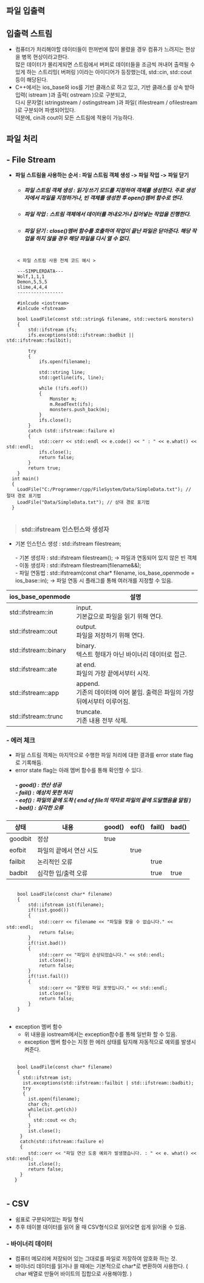 

**파일 입출력**
-


입출력 스트림
- 
- 컴퓨터가 처리해야할 데이터들이 한꺼번에 많이 몰렸을 경우 컴퓨가 느려지는 현상을 병목 현상이라고한다.</br> 많은 데이터가 몰리게되면 스트림에서 버퍼로 데이터들을 조금씩 꺼내어 출력될 수 있게 하는 스트리밍( 버퍼링 )이라는 아이디어가 등장했는데, std::cin, std::cout 등이 해당된다.
- C++에서는 ios_base와 ios를 기반 클래스로 하고 있고, 기반 클래스를 상속 받아 입력( istream )과 출력( ostream )으로 구분되고,</br> 다시 문자열( istringstream / ostingstream )과 파일( ifilestream / ofilestream )로 구분되어 파생되어있다.</br>덕분에, cin과 cout이 모든 스트림에 적용이 가능하다.

파일 처리
- 
  ## - File Stream
  - **파일 스트림을 사용하는 순서 : 파일 스트림 객체 생성 -> 파일 작업 -> 파일 닫기**
    - ##### 파일 스트림 객체 생성 : 읽기/쓰기 모드를 지정하여 객체를 생성한다. 주로 생성자에서 파일을 지정하거나, 빈 객체를 생성한 후 open()멤버 함수로 연다.
    - ##### 파일 작업 : 스트림 객체에서 데이터를 꺼내오거나 집어넣는 작업을 진행한다.
    - ##### 파일 닫기 : close()멤버 함수를 호출하여 작업이 끝난 파일은 닫아준다. 해당 작업을 하지 않을 경우 해당 파일을 다시 열 수 없다.

<pre>
  <code>
    < 파일 스트림 사용 전체 코드 예시 >
    
    ---SIMPLERDATA---
    Wolf,1,1,1
    Demon,5,5,5
    slime,4,4,4
    -----------------
    
    #inlcude &ltiostream&gt
    #inlcude &ltfstream&gt
    
    bool LoadFile(const std::string& filename, std::vector<Monster>& monsters)
    {
    	std::ifstream ifs;
    	ifs.exceptions(std::ifstream::badbit || std::ifstream::failbit);
    
    	try
    	{
    		ifs.open(filename);
    
    		std::string line;
    		std::getline(ifs, line);
    
    		while (!ifs.eof())
    		{
    			Monster m;
    			m.ReadText(ifs);
    			monsters.push_back(m);
    		}
    		ifs.close();
    	}
    	catch (std::ifstream::failure e)
    	{
    		std::cerr << std::endl << e.code() << " : " << e.what() << std::endl;
    		ifs.close();
    		return false;
    	}
    	return true;
    }
  int main()
  {
    LoadFile("C:/Programmer/cpp/FileSystem/Data/SimpleData.txt"); // 절대 경로 표기법
    LoadFile("Data/SimpleData.txt"); // 상대 경로 표기법
  }
  </code>
</pre>
> ### std::ifstream 인스턴스와 생성자
 - 기본 인스턴스 생성 : std::ifstream filestream;</br></br>- 기본 생성자 : std::ifstream filestream(); -> 파일과 연동되어 있지 않은 빈 객체</br> - 이동 생성자 : std::ifstream filestream(filename&&); </br>- 파일 연동법 : std::ifstream(const char* filename, ios_base_openmode = ios_base::in); -> 파일 연동 시 플래그를 통해 여러개를 지정할 수 있음.

|ios_base_openmode|설명|
|------|---|
|std::ifstream::in|input.</br>기본값으로 파일을 읽기 위해 연다.|
|std::ifstream::out|output.</br>파일을 저장하기 위해 연다.|
|std::ifstream::binary|binary.</br>텍스트 형태가 아닌 바이너리 데이터로 접근.|
|std::ifstream::ate|at end.</br>파일의 가장 끝에서부터 시작.|
|std::ifstream::app|append.</br>기존의 데이터에 이어 붙임. 출력은 파일의 가장 뒤에서부터 이루어짐.|
|std::ifstream::trunc|truncate.</br>기존 내용 전부 삭제.|


 ### - 에러 체크
 - 파일 스트림 객체는 마지막으로 수행한 파일 처리에 대한 결과를 error state flag로 기록해둠.
 - error state flag는 아래 멤버 함수를 통해 확인할 수 있다.
   ##### - good() : 연산 성공</br> - fail() : 예상치 못한 처리 </br> - eof() : 파일의 끝에 도착 ( end of file의 약자로 파일의 끝에 도달했음을 알림 )</br> - bad() : 심각한 오류

|상태|내용|good()|eof()|fail()|bad()|
|----|----|-----|----|----|----|
|goodbit|정상|true||||
|eofbit|파일의 끝에서 연산 시도||true|||
|failbit|논리적인 오류|||true||
|badbit|심각한 입/출력 오류|||true|true|

<pre>
  <code>
    bool LoadFile(const char* filename)
    {
        std::ifstream ist(filename);
        if(!ist.good())
        {
            std::cerr << filename << "파일을 찾을 수 없습니다." << std::endl;
            return false;
        }
        if(!ist.bad())
        {
            std::cerr << "파일이 손상되었습니다." << std::endl;
            ist.close();
            return false;
        }
        if(!ist.fail())
        {
            std::cerr << "잘못된 파일 포멧입니다." << std::endl;
            ist.close();
            return false;
        }
    }
  </code>
</pre>

- exception 멤버 함수
  - 위 내용을 iostream에서는 exception함수를 통해 일반화 할 수 있음.
  - exception 멤버 함수는 지정 한 에러 상태를 탐지해 자동적으로 예외를 발생시켜준다.
<pre>
  <code>
    bool LoadFile(const char* filename)
    {
      std::ifstream ist;
      ist.exceptions(std::ifstream::failbit | std::ifstream::badbit);
      try
      {
        ist.open(filename);
        char ch;
        while(ist.get(ch))
        {
          std::cout << ch;
        }
        ist.close();
     }
     catch(std::ifstream::failure e)
     {
        std::cerr << "파일 연산 도중 예외가 발생했습니다. : " << e. what() << std::endl;
        ist.close();
        return false;                                          
     }
   }                                              
  </code>
</pre>

## - CSV
 - 쉼표로 구분되어있는 파일 형식
 - 추후 테이블 데이터를 읽어 올 때 CSV형식으로 읽어오면 쉽게 읽어올 수 있음.

### - 바이너리 데이터
 - 컴퓨터 메모리에 저장되어 있는 그대로를 파일로 저장하여 암호화 하는 것.
 - 바이너리 데이터를 읽거나 쓸 때에는 기본적으로 char*로 변환하여 사용한다. ( char 배열로 만들어 바이트의 집합으로 사용해야함. )

